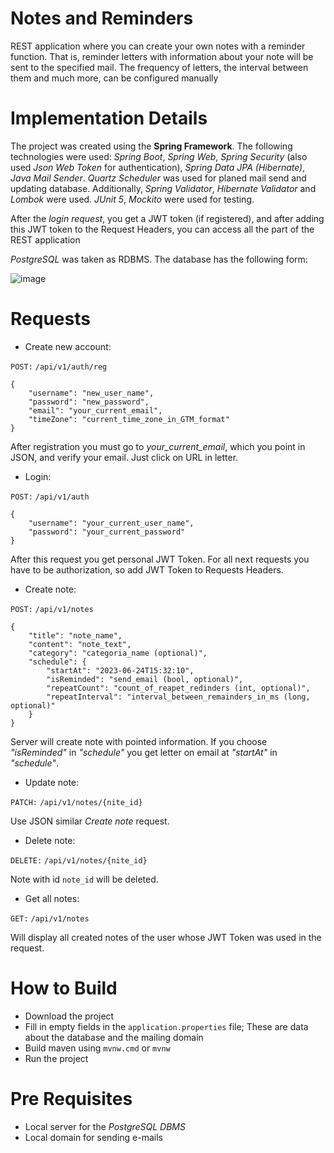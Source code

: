 # Notes and Reminders

REST application where you can create your own notes with a reminder function. That is, reminder letters with 
information about your note will be sent to the specified mail. The frequency of letters, the interval between 
them and much more, can be configured manually

# Implementation Details

The project was created using the **Spring Framework**. The following technologies were used: *Spring Boot*, *Spring Web*, 
*Spring Security* (also used *Json Web Token* for authentication), *Spring Data JPA (Hibernate)*, *Java Mail Sender*.
*Quartz Scheduler* was used for planed mail send and updating database. Additionally, *Spring Validator*, 
*Hibernate Validator* and *Lombok* were used. *JUnit 5*, *Mockito* were used for testing.

After the *login request*, you get a JWT token (if registered), and after adding this JWT token to the Request Headers, 
you can access all the part of the REST application

*PostgreSQL* was taken as RDBMS. The database has the following form:

![image](https://drive.google.com/uc?export=view&id=1e4VfPgLKYNwYLDySznnIiOwrWgqKoND-)

# Requests

* Create new account: 

`POST:` `/api/v1/auth/reg`

```
{
    "username": "new_user_name",
    "password": "new_password",
    "email": "your_current_email",
    "timeZone": "current_time_zone_in_GTM_format"
}
```    

After registration you must go to *your_current_email*, which you point in JSON, and verify your email. Just click on URL in letter.

* Login:

`POST:` `/api/v1/auth`

```
{
    "username": "your_current_user_name",
    "password": "your_current_password"
}
```

After this request you get personal JWT Token. For all next requests you have to be authorization, so add JWT Token to
Requests Headers.

* Create note:

`POST:` `/api/v1/notes`

```
{  
    "title": "note_name",
    "content": "note_text",
    "category": "categoria_name (optional)",
    "schedule": {
        "startAt": "2023-06-24T15:32:10",
        "isReminded": "send_email (bool, optional)",
        "repeatCount": "count_of_reapet_redinders (int, optional)",
        "repeatInterval": "interval_between_remainders_in_ms (long, optional)"
    }
}
```

Server will create note with pointed information. If you choose *"isReminded"* in *"schedule"* 
you get letter on email at *"startAt"* in *"schedule"*.

* Update note:

`PATCH:` `/api/v1/notes/{nite_id}`

Use JSON similar *Create note* request.

* Delete note:

`DELETE:` `/api/v1/notes/{nite_id}`

Note with id `note_id` will be deleted.

* Get all notes:

`GET:` `/api/v1/notes`

Will display all created notes of the user whose JWT Token was used in the request.

# How to Build

* Download the project
* Fill in empty fields in the `application.properties` file; These are data about the database and the mailing domain
* Build maven using `mvnw.cmd` or `mvnw`
* Run the project

# Pre Requisites

* Local server for the *PostgreSQL DBMS*
* Local domain for sending e-mails
